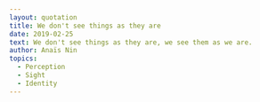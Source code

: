 ```yaml
---
layout: quotation
title: We don't see things as they are
date: 2019-02-25
text: We don't see things as they are, we see them as we are.
author: Anaïs Nin
topics:
  - Perception
  - Sight
  - Identity
---
```

